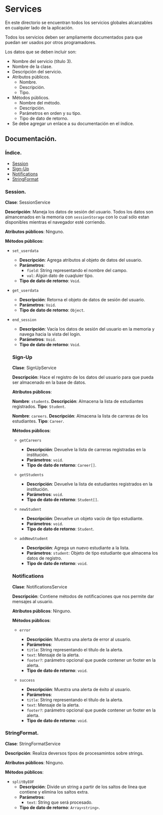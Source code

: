 # Services

En este directorio se encuentran todos los servicios globales alcanzables en
cualquier lado de la aplicación.

Todos los servicios deben ser ampliamente documentados para que puedan ser usados por otros programadores.

Los datos que se deben incluir son:

* Nombre del servicio (título 3).
* Nombre de la clase.
* Descripción del servicio.
* Atributos públicos.
  * Nombre.
  * Descripción.
  * Tipo.
* Métodos públicos.
  * Nombre del método.
  * Descripción.
  * Parámetros en orden y su tipo.
  * Tipo de dato de retorno.
* Se debe agregar un enlace a su documentación en el índice.

## Documentación.

### Índice.

* [Session](#Session)
* [Sign-Up](#Sign-Up)
* [Notifications](#Notifications)
* [StringFormat](#StringFormat)

### Session.

**Clase**: SessionService

**Descripción**: Maneja los datos de sesión del usuario. Todos los datos son almancenados en la memoria con `sessionStorage` con lo cual
sólo estan disponibles mientras el navegador esté corriendo.

**Atributos públicos**: Ninguno.

**Métodos públicos**:

* `set_userdata`
  * **Descripción**: Agrega atributos al objeto de datos del usuario.
  * **Parámetros**: 
    * `field`: String representando el nombre del campo.
    * `val`: Algún dato de cuaqluier tipo.
  * **Tipo de dato de retorno**: `Void`.
* `get_userdata`
  * **Descripción**: Retorna el objeto de datos de sesión del usuario.
  * **Parámetros**: `Void`.
  * **Tipo de dato de retorno**: `Object`.
* `end_session`
  * **Descripción**: Vacía los datos de sesión del usuario en la memoria y navega hacia la vista del login.
  * **Parámetros**: `Void`.
  * **Tipo de dato de retorno**: `Void`.

  ### Sign-Up
  
  **Clase**: SignUpService

  **Descripción**: Hace el registro de los datos del usuario para que pueda ser almacenado en la base de datos.

  **Atributos públicos**:

    **Nombre**: `students`.
    **Descripción**: Almacena la lista de estudiantes registrados.
    **Tipo**: `Student`.

    **Nombre**: `careers`.
    **Descripción**: Almacena la lista de carreras de los estudiantes.
    **Tipo**: `Career`.

    **Métodos públicos**:

    * `getCareers`
      * **Descripción**: Devuelve la lista de carreras registradas en la institución.
      * **Parámetros**: `void`.
      * **Tipo de dato de retorno**: `Career[]`.

    * `getStudents`
      * **Descripción**: Devuelve la lista de estudiantes registrados en la institución.
      * **Parámetros**: `void`.
      * **Tipo de dato de retorno**: `Student[]`.

    * `newStudent`
      * **Descripción**: Devuelve un objeto vacío de tipo estudiante.
      * **Parámetros**: `void`.
      * **Tipo de dato de retorno**: `Student`.

    * `addNewStudent`
      * **Descripción**: Agrega un nuevo estudiante a la lista.
      * **Parámetros**: `student`: Objeto de tipo estudiante que almacena los datos de registro.
      * **Tipo de dato de retorno**: `void`.

  ### Notifications

  **Clase**: NotificationsService

  **Descripción**: Contiene métodos de notificaciones que nos permite dar mensajes al usuario.

  **Atributos públicos**: Ninguno.

  **Métodos públicos**:

    * `error`
      * **Descripción**: Muestra una alerta de error al usuario.
      * **Parámetros**: 
      * `title`: String representando el título de la alerta.
      * `text`: Mensaje de la alerta.
      * `footer?`: parámetro opcional que puede contener un footer en la alerta. 
      * **Tipo de dato de retorno**: `void`.

    * `success`
      * **Descripción**: Muestra una alerta de éxito al usuario.
      * **Parámetros**: 
      * `title`: String representando el título de la alerta.
      * `text`: Mensaje de la alerta.
      * `footer?`: parámetro opcional que puede contener un footer en la alerta. 
      * **Tipo de dato de retorno**: `void`.

### StringFormat.

**Clase**: StringFormatService

**Descripción**: Realiza deversos tipos de procesamintos sobre strings.

**Atributos públicos**: Ninguno.

**Métodos públicos**:

* `splitByEOF`
  * **Descripción**: Divide un string a partir de los saltos de línea que contiene y elimina los saltos extra.
  * **Parámetros**: 
    * `text`: String que será procesado.
  * **Tipo de dato de retorno**: `Array<string>`.
